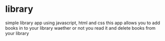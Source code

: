 # library

simple library app using javascript, html and css this app allows you to add books in to your library 
waether or not you read it and delete books from your library